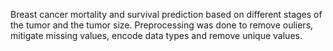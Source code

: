Breast cancer mortality and survival prediction based on different stages of the tumor and the tumor size. Preprocessing was done to remove ouliers, mitigate missing values, encode data types and remove unique values.
